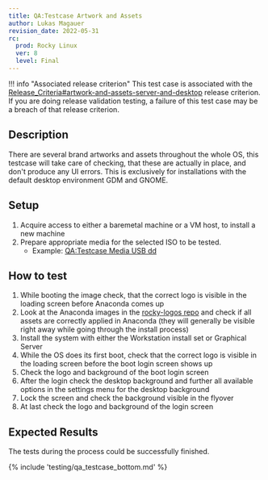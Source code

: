 ```yaml
---
title: QA:Testcase Artwork and Assets
author: Lukas Magauer
revision_date: 2022-05-31
rc:
  prod: Rocky Linux
  ver: 8
  level: Final
---
```


!!! info "Associated release criterion"
    This test case is associated with the [Release_Criteria#artwork-and-assets-server-and-desktop](9_release_criteria.md#artwork-and-assets-server-and-desktop) release criterion. If you are doing release validation testing, a failure of this test case may be a breach of that release criterion.

## Description

There are several brand artworks and assets throughout the whole OS, this testcase will take care of checking, that these are actually in place, and don't produce any UI errors. This is exclusively for installations with the default desktop environment GDM and GNOME.

## Setup

1. Acquire access to either a baremetal machine or a VM host, to install a new machine
2. Prepare appropriate media for the selected ISO to be tested.
    - Example: [QA:Testcase Media USB dd](Testcase_Media_USB_dd.md)

## How to test

1. While booting the image check, that the correct logo is visible in the loading screen before Anaconda comes up
2. Look at the Anaconda images in the [rocky-logos repo](https://github.com/rocky-linux/rocky-logos/tree/r8-fedora/anaconda) and check if all assets are correctly applied in Anaconda (they will generally be visible right away while going through the install process)
3. Install the system with either the Workstation install set or Graphical Server
4. While the OS does its first boot, check that the correct logo is visible in the loading screen before the boot login screen shows up
5. Check the logo and background of the boot login screen
6. After the login check the desktop background and further all available options in the settings menu for the desktop background
7. Lock the screen and check the background visible in the flyover
8. At last check the logo and background of the login screen

## Expected Results

The tests during the process could be successfully finished.

{% include 'testing/qa_testcase_bottom.md' %}
